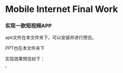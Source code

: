 # Mobile Internet Final Work

### 实现一款短视频APP

apk文件在本文件夹下，可以安装并进行预览。

PPT也在本文件夹下

实现效果预览如下：

<img src="C:\Users\67585\Assignments\Mobile_Network_Andorid\Final\FinalWork\demo\demo.gif" style="zoom:33%;" />